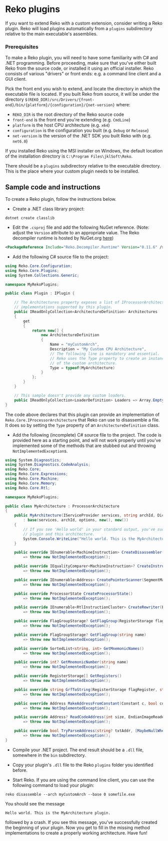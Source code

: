 # Reko plugins

If you want to extend Reko with a custom extension, consider writing a Reko plugin. Reko will load plugins automatically from a `plugins` subdirectory relative to the main executable's assemblies.

### Prerequisites
To make a Reko plugin, you will need to have some familiarity with C# and .NET programming. Before proceeding, make sure that you've either built Reko from the source code, or installed it
using an official installer. Reko consists of various "drivers" or front ends: e.g. a command line
client and a GUI client. 

Pick the front end you wish to extend, and locate the directory in which
the executable file is located. If you built Reko from source, it will be under the directory 
`$(REKO_DIR)/src/Drivers/{front-end}/bin/{platform}/{configuration}/{net-version}` where:
* `REKO_DIR` is the root directory of the Reko source code
* `front-end` is the front end you're extending (e.g. `CmdLine`)
* `platform` is the host CPU architecture (e.g. `x64`)
* `configuration` is the configuration you built (e.g. `Debug` or `Release`)
* `net-version` is the version of the .NET SDK you built Reko with (e.g. `net6.0`)

If you installed Reko using the MSI installer on Windows, the default location of the installation directory is `C:\Program Files\jklSoft\Reko`.

There should be a `plugins` subdirectory relative to the executable directory. This is the place where
your custom plugin needs to be installed.

## Sample code and instructions

To create a Reko plugin, follow the instructions below.

* Create a .NET class library project:
```
dotnet create classlib
```
* Edit the `.csproj` file and add the following NuGet reference. (Note: adjust the `Version` attribute
to an appropriate value. The Reko decompiler runtime is hosted by NuGet.org [here](https://www.nuget.org/packages/Reko.Decompiler.Runtime))
```xml
<PackageReference Include="Reko.Decompiler.Runtime" Version="0.11.6" />
```

* Add the following C# source file to the project:
```C#
using Reko.Core.Configuration;
using Reko.Core.Plugins;
using System.Collections.Generic;

namespace MyRekoPlugins;

public class Plugin : IPlugin {

    // The Architectures property exposes a list of IProcessorArchitecture
    // implementations supported by this plugin.
    public IReadOnlyCollection<ArchitectureDefinition> Architectures
    {
        get
        {
            return new[] {
                new ArchitectureDefinition
                {
                    Name = "myCustomArch",
                    Description = "My Custom CPU Architecture",
                    // The following line is mandatory and essential.
                    // Reko uses the Type property to create an instance
                    // of the custom architecture.
                    Type = typeof(MyArchitecture)
                }
            };
        }
    }

    // This sample doesn't provide any custom loaders.
    public IReadOnlyCollection<LoaderDefinition> Loaders => Array.Empty<LoaderDefinition>();
}
```
The code above declares that this plugin can provide an implementation of
`Reko.Core.IProcessorArchitecture` that Reko can use to disassemble a file. It does so
by setting the `Type` property of an `ArchitectureDefinition` class.

* Add the following (incomplete) C# source file to the project. The code is provided here as 
a starting point, and will not work properly until you've implemented some of the methods
that are stubbed out and throwing `NotImplementedException`s.
```C#
using System.Diagnostics;
using System.Diagnostics.CodeAnalysis;
using Reko.Core;
using Reko.Core.Expressions;
using Reko.Core.Machine;
using Reko.Core.Memory;
using Reko.Core.Rtl;

namespace MyRekoPlugins;

public class MyArchitecture : ProcessorArchitecture
{
    public MyArchitecture(IServiceProvider services, string archId, Dictionary<string, object> options)
        : base(services, archId, options, new(), new())
    {
        // If you see 'Hello world' in your standard output, you've successfully loaded the
        // plugin and this architecture.
        System.Console.WriteLine("Hello world. This is the MyArchitecture plugin.");
    }

    public override IEnumerable<MachineInstruction> CreateDisassembler(EndianImageReader imageReader)
        => throw new NotImplementedException();

    public override IEqualityComparer<MachineInstruction>? CreateInstructionComparer(Normalize norm)
        => throw new NotImplementedException();

    public override IEnumerable<Address> CreatePointerScanner(SegmentMap map, EndianImageReader rdr, IEnumerable<Address> knownAddresses, PointerScannerFlags flags)
        => throw new NotImplementedException();

    public override ProcessorState CreateProcessorState()
        => throw new NotImplementedException();

    public override IEnumerable<RtlInstructionCluster> CreateRewriter(EndianImageReader rdr, ProcessorState state, IStorageBinder binder, IRewriterHost host)
        => throw new NotImplementedException();

    public override FlagGroupStorage? GetFlagGroup(RegisterStorage flagRegister, uint grf)
        => throw new NotImplementedException();

    public override FlagGroupStorage? GetFlagGroup(string name)
        => throw new NotImplementedException();

    public override SortedList<string, int> GetMnemonicNames()
        => throw new NotImplementedException();

    public override int? GetMnemonicNumber(string name)
        => throw new NotImplementedException();

    public override RegisterStorage[] GetRegisters()
        => throw new NotImplementedException();

    public override string GrfToString(RegisterStorage flagRegister, string prefix, uint grf)
        => throw new NotImplementedException();

    public override Address MakeAddressFromConstant(Constant c, bool codeAlign)
        => throw new NotImplementedException();

    public override Address? ReadCodeAddress(int size, EndianImageReader rdr, ProcessorState? state)
        => throw new NotImplementedException();

    public override bool TryParseAddress(string? txtAddr, [MaybeNullWhen(false)] out Address addr)
        => throw new NotImplementedException();
}
```

* Compile your .NET project. The end result should be a `.dll` file, somewhere in the `bin` subdirectory.

* Copy your plugin's `.dll` file to the Reko `plugins` folder you identified before. 

* Start Reko. If you are using the command line client, you can use the following command to
load your plugin:
```
reko disassemble --arch myCustomArch --base 0 somefile.exe
```
You should see the message
```
Hello world. This is the MyArchitecture plugin.
```
followed by a crash. If you see this message, you've successfully created the beginning
of your plugin. Now you get to fill in the missing method implementations to create
a properly working architecture. Have fun!

